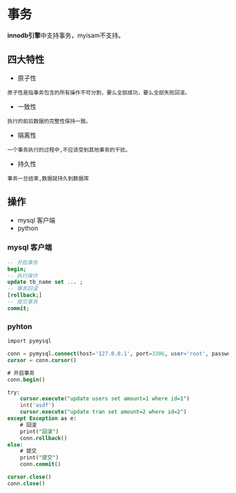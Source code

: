 # 事务
**innodb引擎**中支持事务，myisam不支持。
## 四大特性
- 原子性
```text
原子性是指事务包含的所有操作不可分割，要么全部成功，要么全部失败回滚。
```
- 一致性
```text
执行的前后数据的完整性保持一致。
```
- 隔离性
```text
一个事务执行的过程中,不应该受到其他事务的干扰。
```
- 持久性
```text
事务一旦结束,数据就持久到数据库
```
## 操作
- mysql 客户端
- python 

### mysql 客户端
```sql
-- 开启事务
begin;
-- 执行操作
update tb_name set ... ;
-- 事务回滚
[rollback;] 
-- 提交事务
commit;

```

### pyhton
```sql
import pymysql

conn = pymysql.connect(host='127.0.0.1', port=3306, user='root', passwd='root123', charset="utf8", db='userdb')
cursor = conn.cursor()

# 开启事务
conn.begin()

try:
    cursor.execute("update users set amount=1 where id=1")
    int('asdf')
    cursor.execute("update tran set amount=2 where id=2")
except Exception as e:
    # 回滚
    print("回滚")
    conn.rollback()
else:
    # 提交
    print("提交")
    conn.commit()

cursor.close()
conn.close()

```
